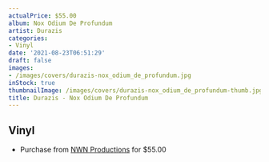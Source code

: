 ```yaml
---
actualPrice: $55.00
album: Nox Odium De Profundum
artist: Durazis
categories:
- Vinyl
date: '2021-08-23T06:51:29'
draft: false
images:
- /images/covers/durazis-nox_odium_de_profundum.jpg
inStock: true
thumbnailImage: /images/covers/durazis-nox_odium_de_profundum-thumb.jpg
title: Durazis - Nox Odium De Profundum
---
```


## Vinyl
* Purchase from [NWN Productions](http://shop.nwnprod.com/index.php?route=product/product&path=75&product_id=17001&sort=pd.name&order=ASC) for $55.00
